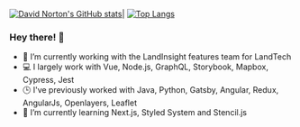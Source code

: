 [![David Norton's GitHub stats](https://github-readme-stats.vercel.app/api?username=piemasters&count_private=true&show_icons=true&theme=vue-dark)](https://github.com/anuraghazra/github-readme-stats)| [![Top Langs](https://github-readme-stats.vercel.app/api/top-langs/?username=piemasters&exclude_repo=University,Spring-Boot-Training&langs_count=8&layout=compact&theme=vue-dark)](https://github.com/anuraghazra/github-readme-stats)

### Hey there! 👋

- 🔭 I’m currently working with the LandInsight features team for LandTech
- 💻 I largely work with Vue, Node.js, GraphQL, Storybook, Mapbox, Cypress, Jest
- 🕒 I've previously worked with Java, Python, Gatsby, Angular, Redux, AngularJs, Openlayers, Leaflet
- 🌱 I’m currently learning Next.js, Styled System and Stencil.js



